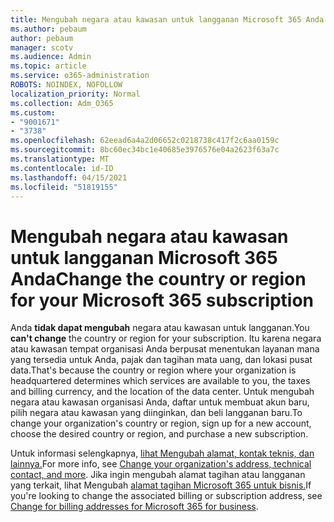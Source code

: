```yaml
---
title: Mengubah negara atau kawasan untuk langganan Microsoft 365 Anda
ms.author: pebaum
author: pebaum
manager: scotv
ms.audience: Admin
ms.topic: article
ms.service: o365-administration
ROBOTS: NOINDEX, NOFOLLOW
localization_priority: Normal
ms.collection: Adm_O365
ms.custom:
- "9001671"
- "3738"
ms.openlocfilehash: 62eead6a4a2d06652c0218738c417f2c6aa0159c
ms.sourcegitcommit: 8bc60ec34bc1e40685e3976576e04a2623f63a7c
ms.translationtype: MT
ms.contentlocale: id-ID
ms.lasthandoff: 04/15/2021
ms.locfileid: "51819155"
---
```

# <a name="change-the-country-or-region-for-your-microsoft-365-subscription"></a><span data-ttu-id="e0a3c-102">Mengubah negara atau kawasan untuk langganan Microsoft 365 Anda</span><span class="sxs-lookup"><span data-stu-id="e0a3c-102">Change the country or region for your Microsoft 365 subscription</span></span>

<span data-ttu-id="e0a3c-103">Anda **tidak dapat mengubah** negara atau kawasan untuk langganan.</span><span class="sxs-lookup"><span data-stu-id="e0a3c-103">You **can't change** the country or region for your subscription.</span></span> <span data-ttu-id="e0a3c-104">Itu karena negara atau kawasan tempat organisasi Anda berpusat menentukan layanan mana yang tersedia untuk Anda, pajak dan tagihan mata uang, dan lokasi pusat data.</span><span class="sxs-lookup"><span data-stu-id="e0a3c-104">That's because the country or region where your organization is headquartered determines which services are available to you, the taxes and billing currency, and the location of the data center.</span></span> <span data-ttu-id="e0a3c-105">Untuk mengubah negara atau kawasan organisasi Anda, daftar untuk membuat akun baru, pilih negara atau kawasan yang diinginkan, dan beli langganan baru.</span><span class="sxs-lookup"><span data-stu-id="e0a3c-105">To change your organization's country or region, sign up for a new account, choose the desired country or region, and purchase a new subscription.</span></span>

<span data-ttu-id="e0a3c-106">Untuk informasi selengkapnya, [lihat Mengubah alamat, kontak teknis, dan lainnya.](https://docs.microsoft.com/microsoft-365/admin/manage/change-address-contact-and-more?view=o365-worldwide)</span><span class="sxs-lookup"><span data-stu-id="e0a3c-106">For more info, see [Change your organization's address, technical contact, and more](https://docs.microsoft.com/microsoft-365/admin/manage/change-address-contact-and-more?view=o365-worldwide).</span></span> <span data-ttu-id="e0a3c-107">Jika ingin mengubah alamat tagihan atau langganan yang terkait, lihat Mengubah [alamat tagihan Microsoft 365 untuk bisnis.](https://docs.microsoft.com/microsoft-365/commerce/billing-and-payments/change-your-billing-addresses?view=o365-worldwide)</span><span class="sxs-lookup"><span data-stu-id="e0a3c-107">If you're looking to change the associated billing or subscription address, see [Change for billing addresses for Microsoft 365 for business](https://docs.microsoft.com/microsoft-365/commerce/billing-and-payments/change-your-billing-addresses?view=o365-worldwide).</span></span> 
